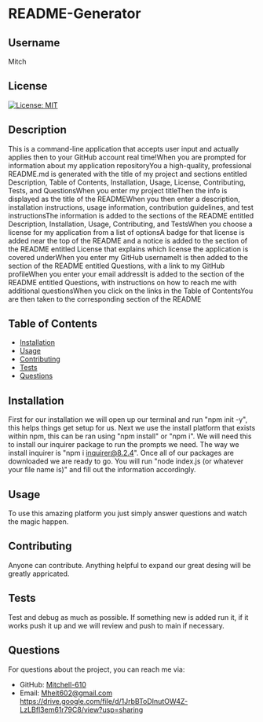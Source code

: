 
# README-Generator

## Username
Mitch

## License
[![License: MIT](https://img.shields.io/badge/License-MIT-yellow.svg)](https://opensource.org/licenses/MIT)

## Description
This is a command-line application that accepts user input and actually applies then to your GitHub account real time!When you are prompted for information about my application repositoryYou a high-quality, professional README.md is generated with the title of my project and sections entitled Description, Table of Contents, Installation, Usage, License, Contributing, Tests, and QuestionsWhen you enter my project titleThen the info is displayed as the title of the READMEWhen you then enter a description, installation instructions, usage information, contribution guidelines, and test instructionsThe information is added to the sections of the README entitled Description, Installation, Usage, Contributing, and TestsWhen you choose a license for my application from a list of optionsA badge for that license is added near the top of the README and a notice is added to the section of the README entitled License that explains which license the application is covered underWhen you enter my GitHub usernameIt is then added to the section of the README entitled Questions, with a link to my GitHub profileWhen you enter your email addressIt is added to the section of the README entitled Questions, with instructions on how to reach me with additional questionsWhen you click on the links in the Table of ContentsYou are then taken to the corresponding section of the README

## Table of Contents
- [Installation](#installation)
- [Usage](#usage)
- [Contributing](#contributing)
- [Tests](#tests)
- [Questions](#questions)

## Installation
First for our installation we will open up our terminal and run "npm init -y", this helps things get setup for us. Next we use the install platform that exists within npm, this can be ran using "npm install" or "npm i". We will need this to install our inquirer package to run the prompts we need. The way we install inquirer is "npm i inquirer@8.2.4". Once all of our packages are downloaded we are ready to go. You will run "node index.js (or whatever your file name is)" and fill out the information accordingly.

## Usage
To use this amazing platform you just simply answer questions and watch the magic happen.

## Contributing
Anyone can contribute. Anything helpful to expand our great desing will be greatly appricated.

## Tests
Test and debug as much as possible. If something new is added run it, if it works push it up and we will review and push to main if necessary.

## Questions
For questions about the project, you can reach me via:
- GitHub: [Mitchell-610](https://github.com/Mitchell-610)
- Email: Mheit602@gmail.com
https://drive.google.com/file/d/1JrbBToDInutOW4Z-LzLBfl3em61r79C8/view?usp=sharing
